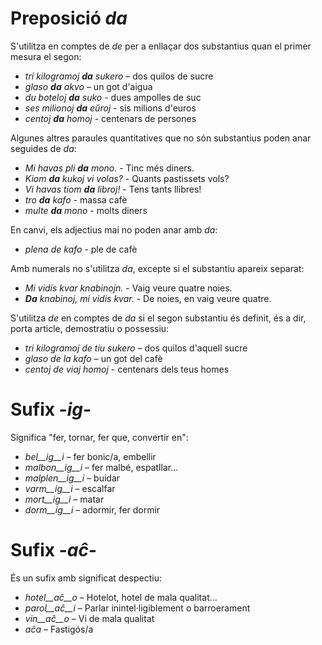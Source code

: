 # Preposició *da*

S'utilitza en comptes de *de* per a enllaçar dos substantius quan el primer mesura el segon:

- *tri kilogramoj __da__ sukero* – dos quilos de sucre
- *glaso __da__ akvo* – un got d'aigua
- *du boteloj __da__ suko* - dues ampolles de suc
- *ses milionoj __da__ eŭroj* - sis milions d'euros
- *centoj __da__ homoj* - centenars de persones

Algunes altres paraules quantitatives que no són substantius poden anar seguides de *da*:

- *Mi havas pli __da__ mono.* - Tinc més diners.
- *Kiom __da__ kukoj vi volas?* - Quants pastissets vols?
- *Vi havas tiom __da__ libroj!* - Tens tants llibres!
- *tro __da__ kafo* - massa cafè
- *multe __da__ mono* - molts diners

En canvi, els adjectius mai no poden anar amb *da*:

- *plena de kafo* - ple de cafè

Amb numerals no s'utilitza *da*, excepte si el substantiu apareix separat:

- *Mi vidis kvar knabinojn.* - Vaig veure quatre noies.
- *__Da__ knabinoj, mi vidis kvar.* - De noies, en vaig veure quatre.

S'utilitza *de* en comptes de *da* si el segon substantiu és definit, és a dir, porta article, demostratiu o possessiu:

- *tri kilogramoj de tiu sukero* – dos quilos d'aquell sucre
- *glaso de la kafo* – un got del cafè
- *centoj de viaj homoj* - centenars dels teus homes


# Sufix *-ig-*

Significa "fer, tornar, fer que, convertir en":

- *bel__ig__i* – fer bonic/a, embellir
- *malbon__ig__i* – fer malbé, espatllar...
- *malplen__ig__i* – buidar
- *varm__ig__i* – escalfar
- *mort__ig__i* – matar
- *dorm__ig__i* – adormir, fer dormir

# Sufix *-aĉ-*

És un sufix amb significat despectiu:

- *hotel__aĉ__o* – Hotelot, hotel de mala qualitat...
- *parol__aĉ__i* – Parlar inintel·ligiblement o barroerament
- *vin__aĉ__o* – Vi de mala qualitat
- *aĉa* – Fastigós/a
